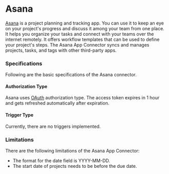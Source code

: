 # Asana

[Asana](https://asana.com/campaign/fac/think?\&utm_campaign=Brand--SA--EN--Core--All-Device--Exact\&utm_source=google\&utm_medium=pd_cpc_br\&gclid=CjwKCAiA76-dBhByEiwAA0_s9c3HeQuMbM4ngeIr6yYDLPkQ6r42jzaubA8sg-XyLW0mwsOnPz831xoCuCIQAvD_BwE\&gclsrc=aw.ds) is a project planning and tracking app. You can use it to keep an eye on your project's progress and discuss it among your team from one place. It helps you organize your tasks and connect with your teams over the internet remotely. It offers workflow templates that can be used to define your project's steps. The Asana App Connector syncs and manages projects, tasks, and tags with other third-party apps.

### Specifications  <a href="#specifications-0-0" id="specifications-0-0"></a>

Following are the basic specifications of the Asana connector.

#### Authorization Type  <a href="#authorization-type-0-1" id="authorization-type-0-1"></a>

Asana uses [OAuth](https://support.integry.io/hc/en-us/articles/11112617800985-Authentication-Types-Supported-in-Integry) authorization type. The access token expires in 1 hour and gets refreshed automatically after expiration.

#### Trigger Type <a href="#trigger-type-0-2" id="trigger-type-0-2"></a>

Currently, there are no triggers implemented.

### Limitations <a href="#limitations-0-3" id="limitations-0-3"></a>

There are the following limitations of the Asana App Connector:

* The format for the date field is YYYY-MM-DD.
* The start date of projects needs to be before the due date.
